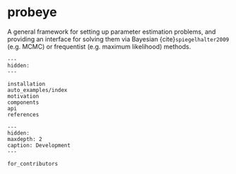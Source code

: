 # probeye

A general framework for setting up parameter estimation problems, and providing an
interface for solving them via Bayesian {cite}`spiegelhalter2009` (e.g. MCMC) or
frequentist (e.g. maximum likelihood) methods.

```{toctree}
---
hidden:
---

installation
auto_examples/index
motivation
components
api
references
```

```{toctree}
---
hidden:
maxdepth: 2
caption: Development
---

for_contributors
```
